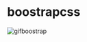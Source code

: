# boostrapcss
![gifboostrap](https://github.com/SercanBenli22/boostrapcss/assets/155479510/08c910cf-2b9e-428c-bfeb-47839db1d65d)
